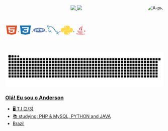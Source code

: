
<div align="center">
  <a href="https://github.com/andersonzero0">
  <img height="180em" src="https://github-readme-stats.vercel.app/api?username=andersonzero0&show_icons=true&theme=onedark&include_all_commits=true&count_private=true"/>
  <img height="180em" src="https://github-readme-stats.vercel.app/api/top-langs/?username=andersonzero0&layout=compact&langs_count=7&theme=onedark">
  <img align="right" alt="A-pic" height="150" style="border-radius:50px;"
  src="https://i.imgur.com/w0Sy2sh.jpg">
</div>
  
  ##
  
<div style="display: inline_block"><br>
  <img align="center" alt="HTML" height="30" width="40" src="https://raw.githubusercontent.com/devicons/devicon/master/icons/html5/html5-plain.svg">
  <img align="center" alt="CSS" height="30" width="40" src="https://raw.githubusercontent.com/devicons/devicon/master/icons/css3/css3-plain.svg">
  <img align="center" alt="PHP" height="30" width="40" src="https://raw.githubusercontent.com/devicons/devicon/master/icons/php/php-plain.svg">
  <img align="center" alt="MYSQL" height="30" width="40" src="https://raw.githubusercontent.com/devicons/devicon/master/icons/mysql/mysql-plain.svg">
  <img align="center" alt="PYTHON" height="30" width="40" src="https://raw.githubusercontent.com/devicons/devicon/master/icons/python/python-plain.svg">
  <img align="center" alt="JAVA" height="30" width="40" src="https://raw.githubusercontent.com/devicons/devicon/master/icons/java/java-plain.svg">
</div>
  
![Snake animation](https://github.com/andersonzero0/andersonzero0/blob/output/github-contribution-grid-snake.svg)
  
  ### Olá! Eu sou o Anderson

- 🖥️ T.I (2/3)
- 📚 studying: PHP & MySQL, PYTHON and JAVA
- Brazil

